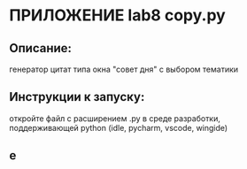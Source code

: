 # ПРИЛОЖЕНИЕ lab8 copy.py

## Описание:
генератор цитат типа окна "совет дня" с выбором тематики

## Инструкции к запуску:
откройте файл с расширением .py в среде разработки, поддерживающей python (idle, pycharm, vscode, wingide)

## е
